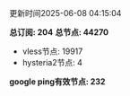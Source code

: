 更新时间2025-06-08 04:15:04

**总订阅: 204**
**总节点: 44270**
- vless节点: 19917
- hysteria2节点: 4

**google ping有效节点: 232**
